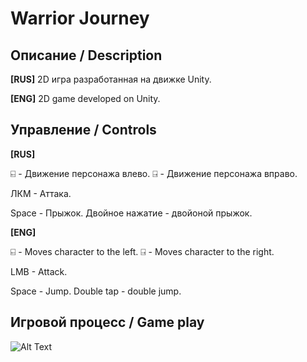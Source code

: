 # Warrior Journey
<h2> Описание / Description </h2>
<B>[RUS]</B> 2D игра разработанная на движке Unity.

<B>[ENG]</B> 2D game developed on Unity.

<h2> Управление / Controls </h2>
<B>[RUS]</B>

⍇ - Движение персонажа влево. 
⍈ - Движение персонажа вправо.

ЛКМ - Аттака.

Space -  Прыжок. Двойное нажатие - двойоной прыжок.

<B>[ENG]</center> </B>

⍇ - Moves character to the left.
⍈ - Moves character to the right.

LMB - Attack.

Space -  Jump. Double tap - double jump.

<h2> Игровой процесс / Game play </h2>

![Alt Text](https://media.giphy.com/media/v1.Y2lkPTc5MGI3NjExbmJydjRyd2t2ZjQ5MXFiYjkyOTBmaDhxYm52MTM4Mm50MDRkb2hseSZlcD12MV9pbnRlcm5hbF9naWZfYnlfaWQmY3Q9Zw/zd8yu6TZ3y5a4nRGCA/giphy-downsized-large.gif)

